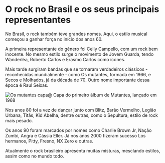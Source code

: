 # O rock no Brasil e os seus principais representantes

No Brasil, o rock também teve grandes nomes. Aqui, o estilo musical começou a ganhar força no início dos anos 60.

A primeira representante do gênero foi Celly Campello, com um rock bem inocente. No mesmo estilo surge o movimento de Jovem Guarda, tendo Wanderléa, Roberto Carlos e Erasmo Carlos como ícones.

Mais tarde surgiram bandas que se tornaram verdadeiros clássicos - reconhecidas mundialmente - como Os mutantes, formada em 1966, e Secos e Molhados, já da década de 70. Outro nome importante dessa época é Raul Seixas.

![Os mutantes capa](https://static.todamateria.com.br/upload/mu/ta/mutantesprimeirodisco-cke.jpg?auto_optimize=low)@ Capa do primeiro álbum de Mutantes, lançado em 1968

Nos anos 80 foi a vez de dançar junto com Blitz, Barão Vermelho, Legião Urbana, Titãs, Kid Abelha, dentre outras, como o Sepultura, estilo de rock mais pesado.

Os anos 90 foram marcados por nomes como Charlie Brown Jr, Nação Zumbi, Angra e Cássia Eller. Já nos anos 2000 fizeram sucesso Los hermanos, Pitty, Fresno, NX Zero e outras.

Atualmente o rock brasileiro apresenta muitas misturas, mesclando estilos, assim como no mundo todo.